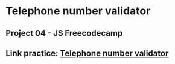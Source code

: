 # Telephone number validator
## Project 04 - JS Freecodecamp
## Link practice: [Telephone number validator](https://www.freecodecamp.org/learn/javascript-algorithms-and-data-structures/javascript-algorithms-and-data-structures-projects/telephone-number-validator)

